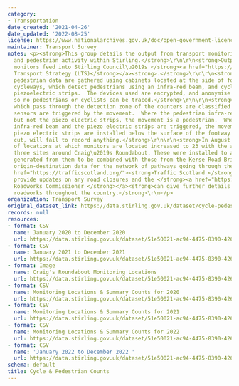 ```yaml
---
category:
- Transportation
date_created: '2021-04-26'
date_updated: '2022-08-25'
license: https://www.nationalarchives.gov.uk/doc/open-government-licence/version/3/
maintainer: Transport Survey
notes: <p><strong>This group details the output from transport monitoring of cyclist
  and pedestrian activity within Stirling.</strong>\r\n\r\n<strong>Outputs from the
  monitors feed into Stirling Council\u2019s </strong><a href="https://www.stirling.gov.uk/roads-transport-streets/environment-friendly-transport/local-transport-strategy-documents/"><strong>Local
  Transport Strategy (LTS)</strong></a><strong>.</strong>\r\n\r\n<strong>Cycle and
  pedestrian data are gathered using cabinets located at the side of footways and
  cycleways, which detect pedestrians using an infra-red beam, and cyclists using
  piezoelectric strips.  The devices used are encrypted, and anonymise any data collected,
  so no pedestrians or cyclists can be traced.</strong>\r\n\r\n<strong>The movements
  which pass through the detection zone of the counters are classified based on which
  sensors are triggered by the movement.  Where the pedestrian infra-red beam is triggered
  but not the piezo electric strips, the movement is a pedestrian.  Where both the
  infra-red beam and the piezo electric strips are triggered, the movement is a cyclist.  The
  piezo electric strips are installed below the surface of the footway and so when
  cut, will fail to record anything.</strong>\r\n\r\n<strong>In August 2019, the number
  of locations at which monitors are located increased to 23 with the addition of
  three sites around Craig\u2019s Roundabout. These were installed to allow the figures
  generated from them to be combined with those from the Kerse Road Bridge to provide
  origin-destination data for the network of pathways going through the roundabout.</strong>\r\n\r\n<a
  href="https://trafficscotland.org/"><strong>Traffic Scotland </strong></a> <strong>can
  provide updates on any road closures and the </strong><a href="https://www.roadworksscotland.org/"><strong>Scottish
  Roadworks Commissioner </strong></a><strong>can give further details on any planned
  roadworks throughout the country.</strong>\r\n</p>
organization: Transport Survey
original_dataset_link: https://data.stirling.gov.uk/dataset/cycle-pedestrian-counts
records: null
resources:
- format: CSV
  name: January 2020 to December 2020
  url: https://data.stirling.gov.uk/dataset/51e50021-ac94-4475-8390-4261bc540665/resource/c3ed863f-4e5e-4ba2-b062-204d843737c0/download/20210803-cycle-pedestrian-counts-jan-2020-to-dec-2020-.csv
- format: CSV
  name: January 2021 to December 2021
  url: https://data.stirling.gov.uk/dataset/51e50021-ac94-4475-8390-4261bc540665/resource/0ab8ea65-2634-405c-8a40-a092973e7429/download/20220211-cycle-pedestrian-counts-jan-2021-to-dec-2021.csv
- format: Image
  name: Craig's Roundabout Monitoring Locations
  url: https://data.stirling.gov.uk/dataset/51e50021-ac94-4475-8390-4261bc540665/resource/b2839a83-e188-4c5e-8983-3be63039cd85/download/20210526-craigs-roundabout-map.jpg
- format: CSV
  name: Monitoring Locations & Summary Counts for 2020
  url: https://data.stirling.gov.uk/dataset/51e50021-ac94-4475-8390-4261bc540665/resource/a1a50572-c035-41f4-8d86-f9f0c0ce1d13/download/20220211-monitoring-locations-summary-counts-for-2020.csv
- format: CSV
  name: Monitoring Locations & Summary Counts for 2021
  url: https://data.stirling.gov.uk/dataset/51e50021-ac94-4475-8390-4261bc540665/resource/35c5bdd9-1dcd-4294-aa5b-c38026537b38/download/20220211-monitoring-locations-summary-counts-for-2021.csv
- format: CSV
  name: Monitoring Locations & Summary Counts for 2022
  url: https://data.stirling.gov.uk/dataset/51e50021-ac94-4475-8390-4261bc540665/resource/f5afb989-91c4-42e3-9d0d-9ace2874ae8a/download/20220825-monitoring-locations-summary-counts-for-2022.csv
- format: CSV
  name: 'January 2022 to December 2022 '
  url: https://data.stirling.gov.uk/dataset/51e50021-ac94-4475-8390-4261bc540665/resource/0ba6a880-f5d5-4a5c-8a36-aef1d7e2376b/download/20220825-cycle-pedestrian-counts-jan-2022-to-dec-2022.csv
schema: default
title: Cycle & Pedestrian Counts
---
```

